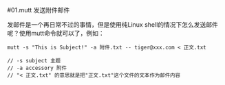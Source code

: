 #01.mutt 发送附件邮件

发邮件是一个再日常不过的事情，但是使用纯Linux shell的情况下怎么发送邮件呢？使用mutt命令就可以了，例如：

    mutt -s "This is Subject!" -a 附件.txt -- tiger@xxx.com < 正文.txt
    
    // -s subject 主题
    // -a accessory 附件
    // "< 正文.txt" 的意思就是把"正文.txt"这个文件的文本作为邮件内容
    
